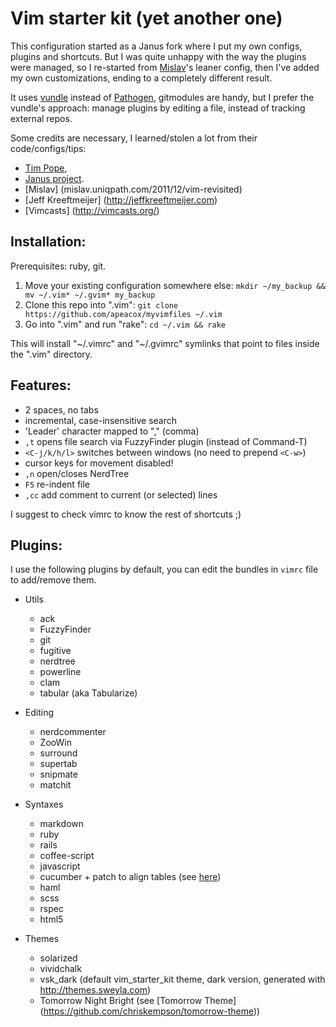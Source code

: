 Vim starter kit (yet another one)
==========================

This configuration started as a Janus fork where I put my own configs, plugins
and shortcuts. But I was quite unhappy with the way the plugins were managed, so
I re-started from [Mislav](https://github.com/mislav/vimfiles)'s leaner config, then I've added my own customizations, ending to a completely different result.

It uses [vundle](https://github.com/gmarik/vundle) instead of [Pathogen](https://github.com/tpope/vim-pathogen), gitmodules are handy, but I prefer the vundle's approach: manage plugins by editing a file, instead of tracking external repos.

Some credits are necessary, I learned/stolen a lot from their code/configs/tips:

* [Tim Pope](http://tbaggery.com),
* [Janus project](https://github.com/carlhuda/janus).
* [Mislav] (mislav.uniqpath.com/2011/12/vim-revisited)
* [Jeff Kreeftmeijer] (http://jeffkreeftmeijer.com)
* [Vimcasts] (http://vimcasts.org/)


## Installation:

Prerequisites: ruby, git.

1. Move your existing configuration somewhere else:
   `mkdir ~/my_backup && mv ~/.vim* ~/.gvim* my_backup`
2. Clone this repo into ".vim":
   `git clone https://github.com/apeacox/myvimfiles ~/.vim`
3. Go into ".vim" and run "rake":
   `cd ~/.vim && rake`

This will install "~/.vimrc" and "~/.gvimrc" symlinks that point to
files inside the ".vim" directory.

## Features:

* 2 spaces, no tabs
* incremental, case-insensitive search
* 'Leader' character mapped to "," (comma)
* `,t` opens file search via FuzzyFinder plugin (instead of Command-T)
* `<C-j/k/h/l>` switches between windows (no need to prepend `<C-w>`)
* cursor keys for movement disabled!
* `,n` open/closes NerdTree
* `F5` re-indent file
* `,cc` add comment to current (or selected) lines

I suggest to check vimrc to know the rest of shortcuts ;)

## Plugins:

I use the following plugins by default, you can edit the bundles in ```vimrc``` file to
add/remove them.

* Utils
   * ack
   * FuzzyFinder
   * git
   * fugitive
   * nerdtree
   * powerline
   * clam
   * tabular (aka Tabularize)

* Editing
   * nerdcommenter
   * ZooWin
   * surround
   * supertab
   * snipmate
   * matchit

* Syntaxes
   * markdown
   * ruby
   * rails
   * coffee-script
   * javascript
   * cucumber + patch to align tables (see [here](https://gist.github.com/287147))
   * haml
   * scss
   * rspec
   * html5

* Themes
   * solarized
   * vividchalk
   * vsk_dark (default vim_starter_kit theme, dark version, generated with http://themes.sweyla.com)
   * Tomorrow Night Bright (see [Tomorrow Theme] (https://github.com/chriskempson/tomorrow-theme))

